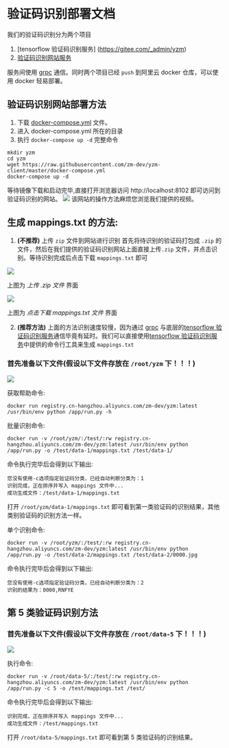 # 验证码识别部署文档

我们的验证码识别分为两个项目

1. [tensorflow 验证码识别服务] (https://gitee.com/_admin/yzm)
2. [验证码识别网站服务](https://github.com/zm-dev/yzm-client)

服务间使用 [grpc](https://github.com/grpc/grpc) 通信。同时两个项目已经 `push` 到阿里云 docker 仓库，可以使用 docker 轻易部署。

## 验证码识别网站部署方法
1. 下载 [docker-compose.yml](https://raw.githubusercontent.com/zm-dev/yzm-client/master/docker-compose.yml) 文件。
2. 进入 docker-compose.yml 所在的目录
3. 执行 `docker-compose up -d`
完整命令
```
mkdir yzm
cd yzm
wget https://raw.githubusercontent.com/zm-dev/yzm-client/master/docker-compose.yml
docker-compose up -d
```
等待镜像下载和启动完毕,直接打开浏览器访问 http://localhost:8102 即可访问到验证码识别的网站。
<img src="https://github.com/zm-dev/yzm-client/blob/master/screenshots/1.png?1" />
该网站的操作方法麻烦您浏览我们提供的视频。

## 生成 mappings.txt 的方法:
1. **(不推荐)** 上传 `zip` 文件到网站进行识别
首先将待识别的验证码打包成 `.zip` 的文件，然后在我们提供的验证码识别网站上面直接上传`.zip` 文件，并点击识别。等待识别完成后点击下载 `mappings.txt` 即可
<img src="https://github.com/zm-dev/yzm-client/blob/master/screenshots/5.png" />

上图为 *上传 .zip 文件* 界面

<img src="https://github.com/zm-dev/yzm-client/blob/master/screenshots/6.png" />

上图为 *点击下载 mappings.txt 文件* 界面

2. **(推荐方法)** 上面的方法识别速度较慢，因为通过 [grpc](https://github.com/grpc/grpc) 与底层的[tensorflow 验证码识别服务](https://gitee.com/_admin/yzm)通信毕竟有延时。我们可以直接使用[tensorflow 验证码识别服务](https://gitee.com/_admin/yzm)中提供的命令行工具来生成 `mappings.txt`

### 首先准备以下文件(假设以下文件存放在 `/root/yzm` 下！！！)
<img src="https://github.com/zm-dev/yzm-client/blob/master/screenshots/tree_1_4.png">


获取帮助命令:
```
docker run registry.cn-hangzhou.aliyuncs.com/zm-dev/yzm:latest /usr/bin/env python /app/run.py -h
```

批量识别命令:
```
docker run -v /root/yzm/:/test/:rw registry.cn-hangzhou.aliyuncs.com/zm-dev/yzm:latest /usr/bin/env python /app/run.py -o /test/data-1/mappings.txt /test/data-1/
```
命令执行完毕后会得到以下输出:
```
您没有使用-c选项指定验证码分类，已经自动判断分类为：1
识别完成，正在排序并写入 mappings 文件中...
成功生成文件：/test/data-1/mappings.txt
```
打开 `/root/yzm/data-1/mappings.txt` 即可看到第一类验证码的识别结果，其他类别验证码的识别方法一样。


单个识别命令:
```
docker run -v /root/yzm/:/test/:rw registry.cn-hangzhou.aliyuncs.com/zm-dev/yzm:latest /usr/bin/env python /app/run.py -o /test/data-2/mappings.txt /test/data-2/0000.jpg
```
命令执行完毕后会得到以下输出:
```
您没有使用-c选项指定验证码分类，已经自动判断分类为：2
识别的结果为：0000,RNFYE
```

## 第 5 类验证码识别方法
### 首先准备以下文件(假设以下文件存放在 `/root/data-5` 下！！！)
<img src="https://github.com/zm-dev/yzm-client/blob/master/screenshots/tree_5.png">

执行命令:
```
docker run -v /root/data-5/:/test/:rw registry.cn-hangzhou.aliyuncs.com/zm-dev/yzm:latest /usr/bin/env python /app/run.py -c 5 -o /test/mappings.txt /test/
```
命令执行完毕后会得到以下输出:
```
识别完成，正在排序并写入 mappings 文件中...
成功生成文件：/test/mappings.txt
```
打开 `/root/data-5/mappings.txt` 即可看到第 5 类验证码的识别结果。


